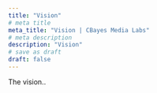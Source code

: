 ```yaml
---
title: "Vision"
# meta title
meta_title: "Vision | CBayes Media Labs"
# meta description
description: "Vision"
# save as draft
draft: false
---
```


The vision..